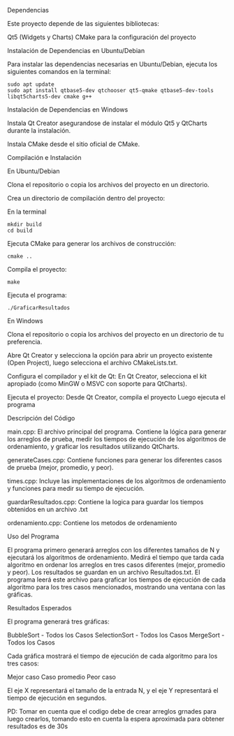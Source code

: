 Dependencias

Este proyecto depende de las siguientes bibliotecas:

   Qt5 (Widgets y Charts)
   CMake para la configuración del proyecto

Instalación de Dependencias en Ubuntu/Debian

  Para instalar las dependencias necesarias en Ubuntu/Debian, ejecuta los siguientes comandos en la terminal:
  
    sudo apt update
    sudo apt install qtbase5-dev qtchooser qt5-qmake qtbase5-dev-tools libqt5charts5-dev cmake g++


Instalación de Dependencias en Windows

  Instala Qt Creator asegurandose de instalar el módulo Qt5 y QtCharts durante la instalación.

  Instala CMake desde el sitio oficial de CMake.


Compilación e Instalación

  En Ubuntu/Debian

   Clona el repositorio o copia los archivos del proyecto en un directorio.

   Crea un directorio de compilación dentro del proyecto:
  
  En la terminal

    mkdir build
    cd build

  Ejecuta CMake para generar los archivos de construcción:

    cmake ..
    
  Compila el proyecto:

    make

  Ejecuta el programa:

    ./GraficarResultados

En Windows

  Clona el repositorio o copia los archivos del proyecto en un directorio de tu preferencia.

  Abre Qt Creator y selecciona la opción para abrir un proyecto existente (Open Project), luego selecciona el archivo CMakeLists.txt.

  Configura el compilador y el kit de Qt:
      En Qt Creator, selecciona el kit apropiado (como MinGW o MSVC con soporte para QtCharts).

  Ejecuta el proyecto:
      Desde Qt Creator, compila el proyecto
      Luego ejecuta el programa


Descripción del Código

  main.cpp: El archivo principal del programa. Contiene la lógica para generar los arreglos de prueba, medir los tiempos de ejecución de los algoritmos de ordenamiento, y graficar los resultados utilizando QtCharts.

  generateCases.cpp: Contiene funciones para generar los diferentes casos de prueba (mejor, promedio, y peor).

  times.cpp: Incluye las implementaciones de los algoritmos de ordenamiento y funciones para medir su tiempo de ejecución.

  guardarResultados.cpp: Contiene la logica para guardar los tiempos obtenidos en un archivo .txt

  ordenamiento.cpp: Contiene los metodos de ordenamiento

Uso del Programa

  El programa primero generará arreglos con los diferentes tamaños de N y ejecutará los algoritmos de ordenamiento.
  Medirá el tiempo que tarda cada algoritmo en ordenar los arreglos en tres casos diferentes (mejor, promedio y peor).
  Los resultados se guardan en un archivo Resultados.txt.
  El programa leerá este archivo para graficar los tiempos de ejecución de cada algoritmo para los tres casos mencionados, mostrando una ventana con las gráficas.

Resultados Esperados

El programa generará tres gráficas:
    
   BubbleSort - Todos los Casos
   SelectionSort - Todos los Casos
   MergeSort - Todos los Casos

Cada gráfica mostrará el tiempo de ejecución de cada algoritmo para los tres casos:

   Mejor caso
   Caso promedio
   Peor caso

El eje X representará el tamaño de la entrada N, y el eje Y representará el tiempo de ejecución en segundos.

PD: Tomar en cuenta que el codigo debe de crear arreglos grnades para luego crearlos, tomando esto en cuenta la espera aproximada para obtener resultados es de 30s
